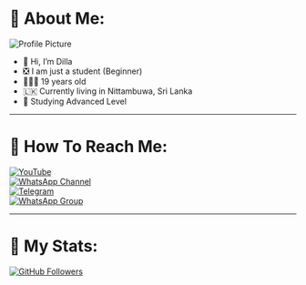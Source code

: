 # 🦄 About Me:

![Profile Picture](https://telegra.ph/file/320d892bbbea5855fb0e5.png)

- 👋 Hi, I’m Dilla
- ❎ I am just a student (Beginner)
- 👨🏻‍🦱 19 years old
- 🇱🇰 Currently living in Nittambuwa, Sri Lanka
- 🌱 Studying Advanced Level

---

# 🦄 How To Reach Me:

[![YouTube](https://img.shields.io/badge/YouTube-ff0000?style=for-the-badge&logo=youtube&logoColor=ff000000)](https://youtube.com/@sl_dilla_gaming)  
[![WhatsApp Channel](https://img.shields.io/badge/WhatsApp_Channel-25D366?style=for-the-badge&logo=whatsapp&logoColor=white)](https://whatsapp.com/channel/0029VaTgBQj1SWszyD5RYE0o)  
[![Telegram](https://img.shields.io/badge/Telegram-00FFFF?style=for-the-badge&logo=telegram&logoColor=white)](https://t.me/SL_Dilla_Gaming)  
[![WhatsApp Group](https://img.shields.io/badge/WhatsApp_Group-25D366?style=for-the-badge&logo=whatsapp&logoColor=white)](https://chat.whatsapp.com/JPOCx51cMz6HOLrd14Y1SV)

---

# 🦄 My Stats:

[![GitHub Followers](https://img.shields.io/github/followers/DillaEditz?color=red&style=flat-square)](https://github.com/DillaEditz/followers)
